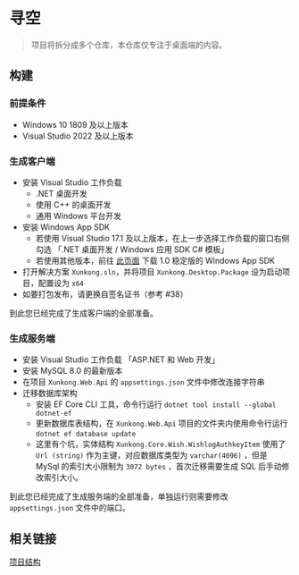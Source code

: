 # 寻空

> 项目将拆分成多个仓库，本仓库仅专注于桌面端的内容。

## 构建

### 前提条件

- Windows 10 1809 及以上版本
- Visual Studio 2022 及以上版本

### 生成客户端

- 安装 Visual Studio 工作负载
  - .NET 桌面开发
  - 使用 C++ 的桌面开发
  - 通用 Windows 平台开发
- 安装 Windows App SDK
  - 若使用 Visual Studio 17.1 及以上版本，在上一步选择工作负载的窗口右侧勾选 「.NET 桌面开发 / Windows 应用 SDK C# 模板」
  - 若使用其他版本，前往 [此页面](https://docs.microsoft.com/zh-cn/windows/apps/windows-app-sdk/downloads) 下载 1.0 稳定版的 Windows App SDK
- 打开解决方案 `Xunkong.sln`，并将项目 `Xunkong.Desktop.Package` 设为启动项目，配置设为 `x64`
- 如要打包发布，请更换自签名证书（参考 #38）

到此您已经完成了生成客户端的全部准备。

### 生成服务端

- 安装 Visual Studio 工作负载 「ASP.NET 和 Web 开发」
- 安装 MySQL 8.0 的最新版本
- 在项目 `Xunkong.Web.Api` 的 `appsettings.json` 文件中修改连接字符串
- 迁移数据库架构
  - 安装 EF Core CLI 工具，命令行运行 `dotnet tool install --global dotnet-ef`
  - 更新数据库表结构，在 `Xunkong.Web.Api` 项目的文件夹内使用命令行运行 `dotnet ef database update`
  - 这里有个坑，实体结构 `Xunkong.Core.Wish.WishlogAuthkeyItem` 使用了 `Url (string)` 作为主键，对应数据库类型为 `varchar(4096)` ，但是 MySql 的索引大小限制为 `3072 bytes` ，首次迁移需要生成 SQL 后手动修改索引大小。

到此您已经完成了生成服务端的全部准备，单独运行则需要修改 `appsettings.json` 文件中的端口。

## 相关链接

[项目结构](./DevelopGuide.md)